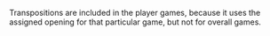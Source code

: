 Transpositions are included in the player games, because it uses the assigned opening for that particular game, but not for overall games.